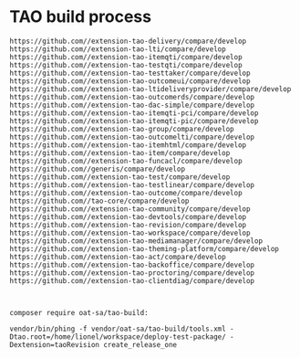 TAO build process
=================

    https://github.com//extension-tao-delivery/compare/develop
    https://github.com//extension-tao-lti/compare/develop
    https://github.com//extension-tao-itemqti/compare/develop
    https://github.com//extension-tao-testqti/compare/develop 
    https://github.com//extension-tao-testtaker/compare/develop 
    https://github.com//extension-tao-outcomeui/compare/develop 
    https://github.com//extension-tao-ltideliveryprovider/compare/develop 
    https://github.com//extension-tao-outcomerds/compare/develop 
    https://github.com//extension-tao-dac-simple/compare/develop
    https://github.com//extension-tao-itemqti-pci/compare/develop
    https://github.com//extension-tao-itemqti-pic/compare/develop 
    https://github.com//extension-tao-group/compare/develop 
    https://github.com//extension-tao-outcomelti/compare/develop 
    https://github.com//extension-tao-itemhtml/compare/develop 
    https://github.com//extension-tao-item/compare/develop 
    https://github.com//extension-tao-funcacl/compare/develop 
    https://github.com//generis/compare/develop
    https://github.com//extension-tao-test/compare/develop 
    https://github.com//extension-tao-testlinear/compare/develop
    https://github.com//extension-tao-outcome/compare/develop 
    https://github.com//tao-core/compare/develop
    https://github.com//extension-tao-community/compare/develop 
    https://github.com//extension-tao-devtools/compare/develop 
    https://github.com//extension-tao-revision/compare/develop 
    https://github.com//extension-tao-workspace/compare/develop 
    https://github.com//extension-tao-mediamanager/compare/develop 
    https://github.com//extension-tao-theming-platform/compare/develop 
    https://github.com//extension-tao-act/compare/develop
    https://github.com//extension-tao-backoffice/compare/develop
    https://github.com//extension-tao-proctoring/compare/develop
    https://github.com//extension-tao-clientdiag/compare/develop
    
    
    
    composer require oat-sa/tao-build:
    
    vendor/bin/phing -f vendor/oat-sa/tao-build/tools.xml -Dtao.root=/home/lionel/workspace/deploy-test-package/ -Dextension=taoRevision create_release_one  
